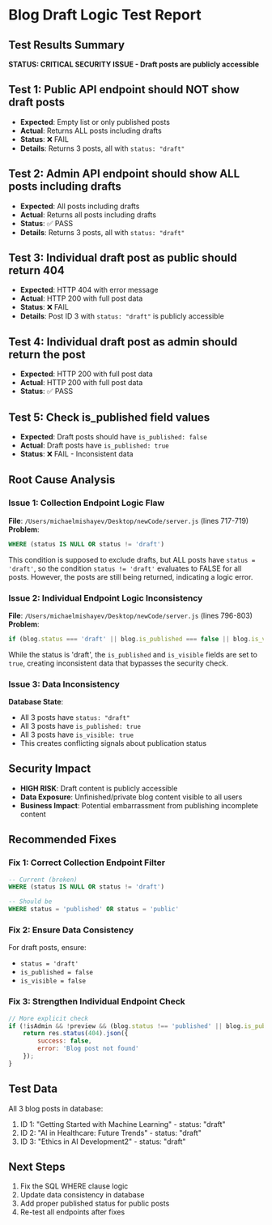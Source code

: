 # Blog Draft Logic Test Report

## Test Results Summary
**STATUS: CRITICAL SECURITY ISSUE - Draft posts are publicly accessible**

## Test 1: Public API endpoint should NOT show draft posts
- **Expected**: Empty list or only published posts
- **Actual**: Returns ALL posts including drafts
- **Status**: ❌ FAIL
- **Details**: Returns 3 posts, all with `status: "draft"`

## Test 2: Admin API endpoint should show ALL posts including drafts  
- **Expected**: All posts including drafts
- **Actual**: Returns all posts including drafts
- **Status**: ✅ PASS
- **Details**: Returns 3 posts, all with `status: "draft"`

## Test 3: Individual draft post as public should return 404
- **Expected**: HTTP 404 with error message
- **Actual**: HTTP 200 with full post data
- **Status**: ❌ FAIL
- **Details**: Post ID 3 with `status: "draft"` is publicly accessible

## Test 4: Individual draft post as admin should return the post
- **Expected**: HTTP 200 with full post data
- **Actual**: HTTP 200 with full post data  
- **Status**: ✅ PASS

## Test 5: Check is_published field values
- **Expected**: Draft posts should have `is_published: false`
- **Actual**: Draft posts have `is_published: true`
- **Status**: ❌ FAIL - Inconsistent data

## Root Cause Analysis

### Issue 1: Collection Endpoint Logic Flaw
**File**: `/Users/michaelmishayev/Desktop/newCode/server.js` (lines 717-719)
**Problem**: 
```sql
WHERE (status IS NULL OR status != 'draft')
```
This condition is supposed to exclude drafts, but ALL posts have `status = 'draft'`, so the condition `status != 'draft'` evaluates to FALSE for all posts. However, the posts are still being returned, indicating a logic error.

### Issue 2: Individual Endpoint Logic Inconsistency  
**File**: `/Users/michaelmishayev/Desktop/newCode/server.js` (lines 796-803)
**Problem**:
```javascript
if (blog.status === 'draft' || blog.is_published === false || blog.is_visible === false)
```
While the status is 'draft', the `is_published` and `is_visible` fields are set to `true`, creating inconsistent data that bypasses the security check.

### Issue 3: Data Inconsistency
**Database State**:
- All 3 posts have `status: "draft"`
- All 3 posts have `is_published: true` 
- All 3 posts have `is_visible: true`
- This creates conflicting signals about publication status

## Security Impact
- **HIGH RISK**: Draft content is publicly accessible
- **Data Exposure**: Unfinished/private blog content visible to all users
- **Business Impact**: Potential embarrassment from publishing incomplete content

## Recommended Fixes

### Fix 1: Correct Collection Endpoint Filter
```sql
-- Current (broken)
WHERE (status IS NULL OR status != 'draft')

-- Should be
WHERE status = 'published' OR status = 'public'
```

### Fix 2: Ensure Data Consistency
For draft posts, ensure:
- `status = 'draft'`
- `is_published = false` 
- `is_visible = false`

### Fix 3: Strengthen Individual Endpoint Check
```javascript
// More explicit check
if (!isAdmin && !preview && (blog.status !== 'published' || blog.is_published !== true)) {
    return res.status(404).json({
        success: false,
        error: 'Blog post not found'
    });
}
```

## Test Data
All 3 blog posts in database:
1. ID 1: "Getting Started with Machine Learning" - status: "draft"
2. ID 2: "AI in Healthcare: Future Trends" - status: "draft"  
3. ID 3: "Ethics in AI Development2" - status: "draft"

## Next Steps
1. Fix the SQL WHERE clause logic
2. Update data consistency in database
3. Add proper published status for public posts
4. Re-test all endpoints after fixes

